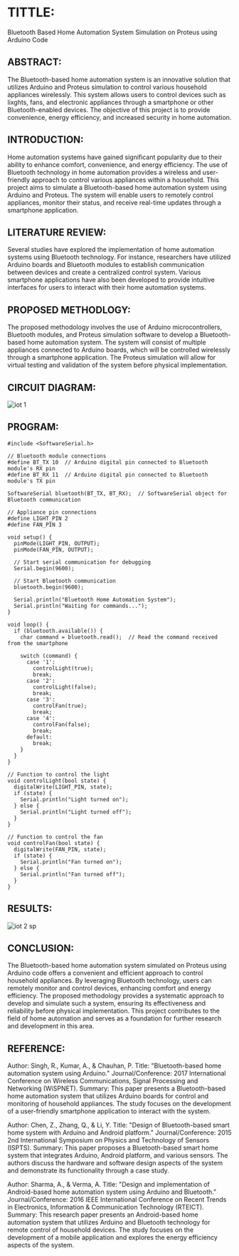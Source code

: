 # TITTLE:
Bluetooth Based Home Automation System Simulation on Proteus using Arduino Code

## ABSTRACT:
The Bluetooth-based home automation system is an innovative solution that utilizes Arduino and Proteus simulation to control various household appliances wirelessly. This system allows users to control devices such as lixghts, fans, and electronic appliances through a smartphone or other Bluetooth-enabled devices. The objective of this project is to provide convenience, energy efficiency, and increased security in home automation.

## INTRODUCTION:
Home automation systems have gained significant popularity due to their ability to enhance comfort, convenience, and energy efficiency. The use of Bluetooth technology in home automation provides a wireless and user-friendly approach to control various appliances within a household. This project aims to simulate a Bluetooth-based home automation system using Arduino and Proteus. The system will enable users to remotely control appliances, monitor their status, and receive real-time updates through a smartphone application.


## LITERATURE REVIEW:
Several studies have explored the implementation of home automation systems using Bluetooth technology. For instance, researchers have utilized Arduino boards and Bluetooth modules to establish communication between devices and create a centralized control system. Various smartphone applications have also been developed to provide intuitive interfaces for users to interact with their home automation systems.

## PROPOSED METHODLOGY:
The proposed methodology involves the use of Arduino microcontrollers, Bluetooth modules, and Proteus simulation software to develop a Bluetooth-based home automation system. The system will consist of multiple appliances connected to Arduino boards, which will be controlled wirelessly through a smartphone application. The Proteus simulation will allow for virtual testing and validation of the system before physical implementation.

## CIRCUIT DIAGRAM:
![iot 1](https://github.com/pragalyaashree/Simulation-project/assets/128135934/45ab704b-11b2-4b78-927b-adb1edc148e6)

## PROGRAM:
```
#include <SoftwareSerial.h>

// Bluetooth module connections
#define BT_TX 10  // Arduino digital pin connected to Bluetooth module's RX pin
#define BT_RX 11  // Arduino digital pin connected to Bluetooth module's TX pin

SoftwareSerial bluetooth(BT_TX, BT_RX);  // SoftwareSerial object for Bluetooth communication

// Appliance pin connections
#define LIGHT_PIN 2
#define FAN_PIN 3

void setup() {
  pinMode(LIGHT_PIN, OUTPUT);
  pinMode(FAN_PIN, OUTPUT);

  // Start serial communication for debugging
  Serial.begin(9600);

  // Start Bluetooth communication
  bluetooth.begin(9600);

  Serial.println("Bluetooth Home Automation System");
  Serial.println("Waiting for commands...");
}

void loop() {
  if (bluetooth.available()) {
    char command = bluetooth.read();  // Read the command received from the smartphone

    switch (command) {
      case '1':
        controlLight(true);
        break;
      case '2':
        controlLight(false);
        break;
      case '3':
        controlFan(true);
        break;
      case '4':
        controlFan(false);
        break;
      default:
        break;
    }
  }
}

// Function to control the light
void controlLight(bool state) {
  digitalWrite(LIGHT_PIN, state);
  if (state) {
    Serial.println("Light turned on");
  } else {
    Serial.println("Light turned off");
  }
}

// Function to control the fan
void controlFan(bool state) {
  digitalWrite(FAN_PIN, state);
  if (state) {
    Serial.println("Fan turned on");
  } else {
    Serial.println("Fan turned off");
  }
}
```
## RESULTS:
![iot 2 sp](https://github.com/pragalyaashree/Simulation-project/assets/128135934/d5d8df68-1f60-4d72-a56c-a103793f9ec9)

## CONCLUSION:
The Bluetooth-based home automation system simulated on Proteus using Arduino code offers a convenient and efficient approach to control household appliances. By leveraging Bluetooth technology, users can remotely monitor and control devices, enhancing comfort and energy efficiency. The proposed methodology provides a systematic approach to develop and simulate such a system, ensuring its effectiveness and reliability before physical implementation. This project contributes to the field of home automation and serves as a foundation for further research and development in this area.

## REFERENCE:
Author: Singh, R., Kumar, A., & Chauhan, P.
Title: "Bluetooth-based home automation system using Arduino."
Journal/Conference: 2017 International Conference on Wireless Communications, Signal Processing and Networking (WiSPNET).
Summary: This paper presents a Bluetooth-based home automation system that utilizes Arduino boards for control and monitoring of household appliances. The study focuses on the development of a user-friendly smartphone application to interact with the system.

Author: Chen, Z., Zhang, Q., & Li, Y.
Title: "Design of Bluetooth-based smart home system with Arduino and Android platform."
Journal/Conference: 2015 2nd International Symposium on Physics and Technology of Sensors (ISPTS).
Summary: This paper proposes a Bluetooth-based smart home system that integrates Arduino, Android platform, and various sensors. The authors discuss the hardware and software design aspects of the system and demonstrate its functionality through a case study.

Author: Sharma, A., & Verma, A.
Title: "Design and implementation of Android-based home automation system using Arduino and Bluetooth."
Journal/Conference: 2016 IEEE International Conference on Recent Trends in Electronics, Information & Communication Technology (RTEICT).
Summary: This research paper presents an Android-based home automation system that utilizes Arduino and Bluetooth technology for remote control of household devices. The study focuses on the development of a mobile application and explores the energy efficiency aspects of the system.




